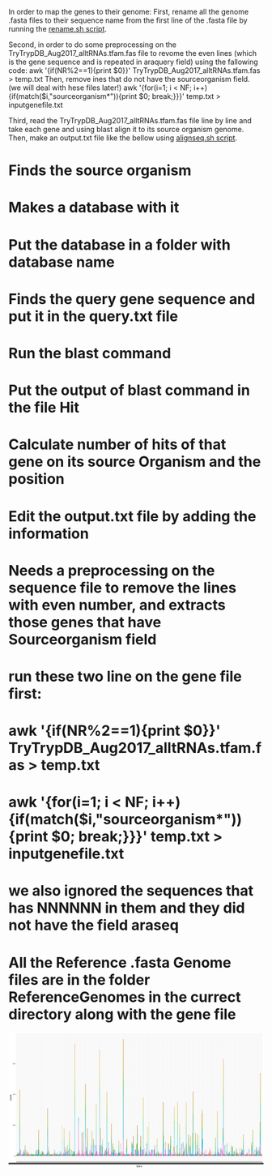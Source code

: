 

In order to map the genes to their genome:
First, rename all the genome .fasta files to their sequence name from the first line of the .fasta file by running the [rename.sh script](https://github.com/fhadinezhadUC/leshmania/blob/master/editNames.sh).  

Second, in order to do some preprocessing on the TryTrypDB_Aug2017_alltRNAs.tfam.fas file to revome the even lines (which is the gene sequence and is repeated in araquery field) using the fallowing code:
awk '{if(NR%2==1){print $0}}' TryTrypDB_Aug2017_alltRNAs.tfam.fas > temp.txt
Then, remove ines that do not have the sourceorganism field. (we will deal with hese files later!) 
awk '{for(i=1; i < NF; i++){if(match($i,"sourceorganism*")){print $0; break;}}}' temp.txt > inputgenefile.txt

Third, read the TryTrypDB_Aug2017_alltRNAs.tfam.fas file line by line and take each gene and using blast align it to its source organism genome. Then, make an output.txt file like the bellow using [alignseq.sh script](https://github.com/fhadinezhadUC/leshmania/blob/master/alignseq.sh).


# Finds the source organism
# Makes a database with it
# Put the database in a folder with database name
# Finds the query gene sequence and put it in the query.txt file
# Run the blast command 
# Put the output of blast command in the file Hit
# Calculate number of hits of that gene on its source Organism and the position
# Edit the output.txt file by adding the information 
# Needs a preprocessing on the sequence file to remove the lines with even number, and extracts those genes that have Sourceorganism field
# run these two line on the gene file first:
# awk '{if(NR%2==1){print $0}}' TryTrypDB_Aug2017_alltRNAs.tfam.fas > temp.txt
# awk '{for(i=1; i < NF; i++){if(match($i,"sourceorganism*")){print $0; break;}}}' temp.txt > inputgenefile.txt
# we also ignored the sequences that has NNNNNN in them and they did not have the field araseq
# All the Reference .fasta Genome files are in the folder ReferenceGenomes in the currect directory along with the gene file

![alt text](https://github.com/fhadinezhadUC/leshmania/blob/master/figures/Genes.jpeg)



